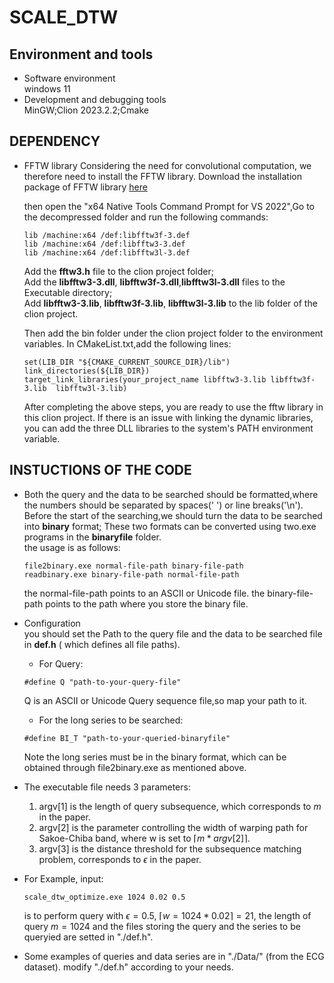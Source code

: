 # SCALE_DTW
## Environment and tools
+ Software environment  
  windows 11
+ Development and debugging tools  
  MinGW;Clion 2023.2.2;Cmake
## DEPENDENCY
+ FFTW library
  Considering the need for convolutional computation, we therefore need to install the FFTW library.
  Download the installation package of FFTW library [here](https://fftw.org/install/windows.html)

  then open the "x64 Native Tools Command Prompt for VS 2022",Go to the decompressed folder and run the following commands:
  
  ```
  lib /machine:x64 /def:libfftw3f-3.def  
  lib /machine:x64 /def:libfftw3-3.def  
  lib /machine:x64 /def:libfftw3l-3.def
   ```
  Add the **fftw3.h** file to the clion project folder;  
  Add the **libfftw3-3.dll**, **libfftw3f-3.dll**,**libfftw3l-3.dll** files to the Executable directory;  
  Add **libfftw3-3.lib**, **libfftw3f-3.lib**, **libfftw3l-3.lib** to the lib folder of the clion project.

  Then add the bin folder under the clion project folder to the environment variables.
  In CMakeList.txt,add the following lines:
  ```
  set(LIB_DIR "${CMAKE_CURRENT_SOURCE_DIR}/lib")
  link_directories(${LIB_DIR})
  target_link_libraries(your_project_name libfftw3-3.lib libfftw3f-3.lib  libfftw3l-3.lib)
  ```
  After completing the above steps, you are ready to use the fftw library in this clion project.
  If there is an issue with linking the dynamic libraries, you can add the three DLL libraries to the system's PATH environment variable.
## INSTUCTIONS OF THE CODE
+ Both the query and the data to be searched should be formatted,where the numbers should be separated by spaces(' ') or line breaks('\n').  
  Before the start of the searching,we should turn the data to be searched into **binary** format;
  These two formats can be converted using two.exe programs in the **binaryfile** folder.  
  the usage is as follows:
  ```
  file2binary.exe normal-file-path binary-file-path
  readbinary.exe binary-file-path normal-file-path
  ```
  the normal-file-path points to an ASCII or Unicode file.
  the binary-file-path points to the path where you store the binary file.

+ Configuration  
  you should set the Path to the query file and the data to be searched file in **def.h** ( which defines all file paths).

  + For Query: 
  ```
  #define Q "path-to-your-query-file"
  ```
  Q is an ASCII or Unicode Query sequence file,so map your path to it.
  
  + For the long series to be searched:
  ```
  #define BI_T "path-to-your-queried-binaryfile"
  ```
  Note the long series must be in the binary format, which can be obtained through file2binary.exe as mentioned above.

+ The executable file needs 3 parameters:
  1. argv[1] is the length of query subsequence, which corresponds to $m$ in the paper.
  2. argv[2] is the parameter controlling the width of warping path for Sakoe-Chiba band,
where w is set to  $\lceil m * argv[2] \rceil$.
  3. argv[3] is the distance threshold for the subsequence matching problem, corresponds to $\epsilon$ in the paper.
+ For Example, 
  input:
  ```
  scale_dtw_optimize.exe 1024 0.02 0.5
  ```
  is to perform query with $\epsilon = 0.5$, $\lceil w= 1024* 0.02 \rceil =21$, the length of query $m=1024$ and the files storing the query and the series to be queryied are setted in "./def.h".
+ Some examples of queries and data series  are in "./Data/" (from the ECG dataset).
  modify  "./def.h"  according to your needs.
  

  
  

  
